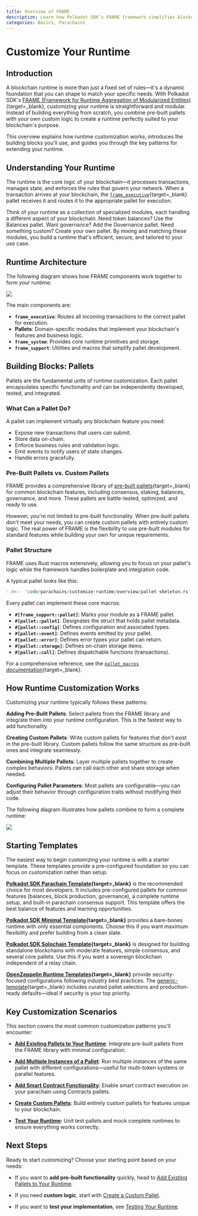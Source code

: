 ```yaml
---
title: Overview of FRAME
description: Learn how Polkadot SDK’s FRAME framework simplifies blockchain development with modular pallets and support libraries for efficient runtime design.
categories: Basics, Parachains
---
```


# Customize Your Runtime

## Introduction

A blockchain runtime is more than just a fixed set of rules—it's a dynamic foundation that you can shape to match your specific needs. With Polkadot SDK's [FRAME (Framework for Runtime Aggregation of Modularized Entities)](/reference/glossary/#frame-framework-for-runtime-aggregation-of-modularized-entities){target=\_blank}, customizing your runtime is straightforward and modular. Instead of building everything from scratch, you combine pre-built pallets with your own custom logic to create a runtime perfectly suited to your blockchain's purpose.

This overview explains how runtime customization works, introduces the building blocks you'll use, and guides you through the key patterns for extending your runtime.

## Understanding Your Runtime

The runtime is the core logic of your blockchain—it processes transactions, manages state, and enforces the rules that govern your network. When a transaction arrives at your blockchain, the [`frame_executive`](https://paritytech.github.io/polkadot-sdk/master/frame_executive/index.html){target=\_blank} pallet receives it and routes it to the appropriate pallet for execution.

Think of your runtime as a collection of specialized modules, each handling a different aspect of your blockchain. Need token balances? Use the Balances pallet. Want governance? Add the Governance pallet. Need something custom? Create your own pallet. By mixing and matching these modules, you build a runtime that's efficient, secure, and tailored to your use case.

## Runtime Architecture

The following diagram shows how FRAME components work together to form your runtime:

![](/images/parachains/customize-runtime/overview/frame-overview-1.webp)

The main components are:

- **`frame_executive`**: Routes all incoming transactions to the correct pallet for execution.
- **Pallets**: Domain-specific modules that implement your blockchain's features and business logic.
- **`frame_system`**: Provides core runtime primitives and storage.
- **`frame_support`**: Utilities and macros that simplify pallet development.

## Building Blocks: Pallets

Pallets are the fundamental units of runtime customization. Each pallet encapsulates specific functionality and can be independently developed, tested, and integrated.

### What Can a Pallet Do?

A pallet can implement virtually any blockchain feature you need:

- Expose new transactions that users can submit.
- Store data on-chain.
- Enforce business rules and validation logic.
- Emit events to notify users of state changes.
- Handle errors gracefully.

### Pre-Built Pallets vs. Custom Pallets

FRAME provides a comprehensive library of [pre-built pallets](https://github.com/paritytech/polkadot-sdk/tree/{{dependencies.repositories.polkadot_sdk.version}}/substrate/frame){target=\_blank} for common blockchain features, including consensus, staking, balances, governance, and more. These pallets are battle-tested, optimized, and ready to use.

However, you're not limited to pre-built functionality. When pre-built pallets don't meet your needs, you can create custom pallets with entirely custom logic. The real power of FRAME is the flexibility to use pre-built modules for standard features while building your own for unique requirements.

### Pallet Structure

FRAME uses Rust macros extensively, allowing you to focus on your pallet's logic while the framework handles boilerplate and integration code.

A typical pallet looks like this:

```rust
--8<-- 'code/parachains/customize-runtime/overview/pallet-skeleton.rs'
```

Every pallet can implement these core macros:

- **`#[frame_support::pallet]`**: Marks your module as a FRAME pallet.
- **`#[pallet::pallet]`**: Designates the struct that holds pallet metadata.
- **`#[pallet::config]`**: Defines configuration and associated types.
- **`#[pallet::event]`**: Defines events emitted by your pallet.
- **`#[pallet::error]`**: Defines error types your pallet can return.
- **`#[pallet::storage]`**: Defines on-chain storage items.
- **`#[pallet::call]`**: Defines dispatchable functions (transactions).

For a comprehensive reference, see the [`pallet_macros` documentation](https://paritytech.github.io/polkadot-sdk/master/frame_support/pallet_macros/index.html){target=\_blank}.

## How Runtime Customization Works

Customizing your runtime typically follows these patterns:

**Adding Pre-Built Pallets**: Select pallets from the FRAME library and integrate them into your runtime configuration. This is the fastest way to add functionality.

**Creating Custom Pallets**: Write custom pallets for features that don't exist in the pre-built library. Custom pallets follow the same structure as pre-built ones and integrate seamlessly.

**Combining Multiple Pallets**: Layer multiple pallets together to create complex behaviors. Pallets can call each other and share storage when needed.

**Configuring Pallet Parameters**: Most pallets are configurable—you can adjust their behavior through configuration traits without modifying their code.

The following diagram illustrates how pallets combine to form a complete runtime:

![](/images/parachains/customize-runtime/overview/frame-overview-2.webp)

## Starting Templates

The easiest way to begin customizing your runtime is with a starter template. These templates provide a pre-configured foundation so you can focus on customization rather than setup.

**[Polkadot SDK Parachain Template](https://github.com/paritytech/polkadot-sdk-parachain-template){target=\_blank}** is the recommended choice for most developers. It includes pre-configured pallets for common features (balances, block production, governance), a complete runtime setup, and built-in parachain consensus support. This template offers the best balance of features and learning opportunities.

**[Polkadot SDK Minimal Template](https://github.com/paritytech/polkadot-sdk-minimal-template){target=\_blank}** provides a bare-bones runtime with only essential components. Choose this if you want maximum flexibility and prefer building from a clean slate.

**[Polkadot SDK Solochain Template](https://github.com/paritytech/polkadot-sdk/tree/master/templates/solochain){target=\_blank}** is designed for building standalone blockchains with moderate features, simple consensus, and several core pallets. Use this if you want a sovereign blockchain independent of a relay chain.

**[OpenZeppelin Runtime Templates](https://github.com/OpenZeppelin/polkadot-runtime-templates){target=\_blank}** provide security-focused configurations following industry best practices. The [generic-template](https://github.com/OpenZeppelin/polkadot-runtime-templates/tree/main/generic-template){target=\_blank} includes curated pallet selections and production-ready defaults—ideal if security is your top priority.

## Key Customization Scenarios

This section covers the most common customization patterns you'll encounter:

- **[Add Existing Pallets to Your Runtime](/parachains/customize-runtime/add-existing-pallets/)**: Integrate pre-built pallets from the FRAME library with minimal configuration.

- **[Add Multiple Instances of a Pallet](/parachains/customize-runtime/add-pallet-instances/)**: Run multiple instances of the same pallet with different configurations—useful for multi-token systems or parallel features.

- **[Add Smart Contract Functionality](/parachains/customize-runtime/add-smart-contract-functionality/)**: Enable smart contract execution on your parachain using Contracts pallets.

- **[Create Custom Pallets](/parachains/customize-runtime/pallet-development/create-a-pallet/)**: Build entirely custom pallets for features unique to your blockchain.

- **[Test Your Runtime](/parachains/customize-runtime/testing/)**: Unit test pallets and mock complete runtimes to ensure everything works correctly.

## Next Steps

Ready to start customizing? Choose your starting point based on your needs:

- If you want to **add pre-built functionality** quickly, head to [Add Existing Pallets to Your Runtime](/parachains/customize-runtime/add-existing-pallets/).

- If you need **custom logic**, start with [Create a Custom Pallet](/parachains/customize-runtime/pallet-development/create-a-pallet/).

- If you want to **test your implementation**, see [Testing Your Runtime](/parachains/customize-runtime/testing/).